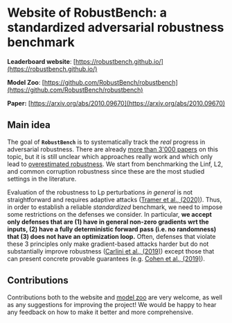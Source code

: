 # Website of RobustBench: a standardized adversarial robustness benchmark

**Leaderboard website**: [https://robustbench.github.io/](https://robustbench.github.io/)

**Model Zoo**: [https://github.com/RobustBench/robustbench](https://github.com/RobustBench/robustbench)

**Paper:** [https://arxiv.org/abs/2010.09670](https://arxiv.org/abs/2010.09670)


## Main idea
  
The goal of **`RobustBench`** is to systematically track the *real* progress in adversarial robustness. 
There are already [more than 3'000 papers](https://nicholas.carlini.com/writing/2019/all-adversarial-example-papers.html) 
on this topic, but it is still unclear which approaches really work and which only lead to [overestimated robustness](https://arxiv.org/abs/1802.00420).
We start from benchmarking the Linf, L2, and common corruption robustness since these are the most studied settings in the literature. 

Evaluation of the robustness to Lp perturbations *in general* is not straightforward and requires adaptive attacks ([Tramer et al., (2020)](https://arxiv.org/abs/2002.08347)).
Thus, in order to establish a reliable *standardized* benchmark, we need to impose some restrictions on the defenses we consider.
In particular, **we accept only defenses that are (1) have in general non-zero gradients wrt the inputs, (2) have a fully deterministic forward pass (i.e. no randomness) that
(3) does not have an optimization loop.** Often, defenses that violate these 3 principles only make gradient-based attacks 
harder but do not substantially improve robustness ([Carlini et al., (2019)](https://arxiv.org/abs/1902.06705)) except those
that can present concrete provable guarantees (e.g. [Cohen et al., (2019)](https://arxiv.org/abs/1902.02918)).

## Contributions
Contributions both to the website and [model zoo](https://github.com/RobustBench/robustbench) are very welcome, as well as any suggestions for improving the project! We would be happy to hear any feedback on how to make it better and more comprehensive.
